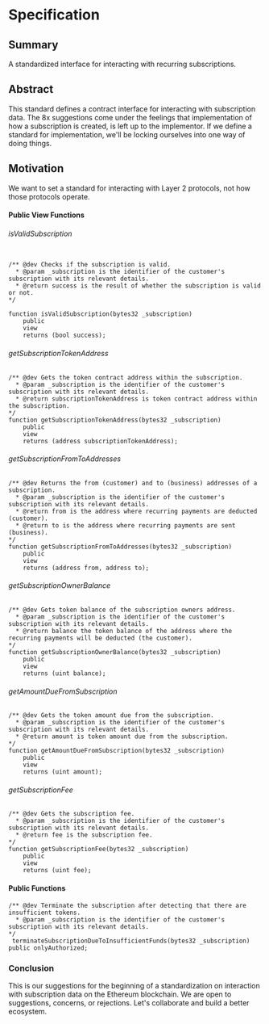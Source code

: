 # Specification

## Summary
A standardized interface for interacting with recurring subscriptions.

##  Abstract
This standard defines a contract interface for interacting with subscription data. The 8x suggestions come under the feelings that implementation of how a subscription is created, is left up to the implementor. If we define a standard for implementation, we'll be locking ourselves into one way of doing things.

## Motivation
We want to set a standard for interacting with Layer 2 protocols, not how those protocols operate.

#### Public View Functions

###### isValidSubscription
```SOLIDITY

/** @dev Checks if the subscription is valid.
  * @param _subscription is the identifier of the customer's subscription with its relevant details.
  * @return success is the result of whether the subscription is valid or not.
*/

function isValidSubscription(bytes32 _subscription)
    public
    view
    returns (bool success);
```

###### getSubscriptionTokenAddress
```SOLIDITY
/** @dev Gets the token contract address within the subscription.
  * @param _subscription is the identifier of the customer's subscription with its relevant details.
  * @return subscriptionTokenAddress is token contract address within the subscription.
*/
function getSubscriptionTokenAddress(bytes32 _subscription)
    public
    view
    returns (address subscriptionTokenAddress);
```

###### getSubscriptionFromToAddresses
```SOLIDITY
/** @dev Returns the from (customer) and to (business) addresses of a subscription.
  * @param _subscription is the identifier of the customer's subscription with its relevant details.
  * @return from is the address where recurring payments are deducted (customer).
  * @return to is the address where recurring payments are sent (business).
*/
function getSubscriptionFromToAddresses(bytes32 _subscription)
    public
    view
    returns (address from, address to);
```

###### getSubscriptionOwnerBalance
```SOLIDITY
/** @dev Gets token balance of the subscription owners address.
  * @param _subscription is the identifier of the customer's subscription with its relevant details.
  * @return balance the token balance of the address where the recurring payments will be deducted (the customer).
*/
function getSubscriptionOwnerBalance(bytes32 _subscription)
    public
    view
    returns (uint balance);
```

###### getAmountDueFromSubscription
```SOLIDITY
/** @dev Gets the token amount due from the subscription.
  * @param _subscription is the identifier of the customer's subscription with its relevant details.
  * @return amount is token amount due from the subscription.
*/
function getAmountDueFromSubscription(bytes32 _subscription)
    public
    view
    returns (uint amount);
```

###### getSubscriptionFee
```SOLIDITY
/** @dev Gets the subscription fee.
  * @param _subscription is the identifier of the customer's subscription with its relevant details.
  * @return fee is the subscription fee.
*/
function getSubscriptionFee(bytes32 _subscription)
    public
    view
    returns (uint fee);
```

#### Public Functions
```SOLIDITY
/** @dev Terminate the subscription after detecting that there are insufficient tokens.
  * @param _subscription is the identifier of the customer's subscription with its relevant details.
*/
 terminateSubscriptionDueToInsufficientFunds(bytes32 _subscription) public onlyAuthorized;
```

### Conclusion
This is our suggestions for the beginning of a standardization on interaction with subscription data on the Ethereum blockchain. We are open to suggestions, concerns, or rejections. Let's collaborate and build a better ecosystem.